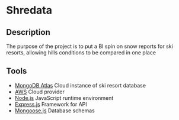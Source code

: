 # Shredata
## Description
The purpose of the project is to put a BI spin on snow reports for ski resorts, allowing hills conditions to be compared in one place

## Tools
- [MongoDB Atlas](https://www.mongodb.com/cloud/atlas) Cloud instance of ski resort database
- [AWS](https://aws.amazon.com/) Cloud provider
- [Node.js](https://nodejs.org/en/) JavaScript runtime environment
- [Express.js](https://expressjs.com/) Framework for API
- [Mongoose.js](https://mongoosejs.com/) Database schemas
